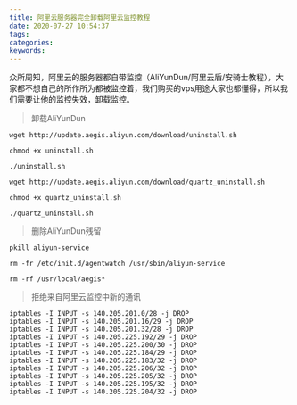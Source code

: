 ```yaml
---
title: 阿里云服务器完全卸载阿里云监控教程
date: 2020-07-27 10:54:37
tags:
categories:
keywords:
---
```


众所周知，阿里云的服务器都自带监控（AliYunDun/阿里云盾/安骑士教程），大家都不想自己的所作所为都被监控着，我们购买的vps用途大家也都懂得，所以我们需要让他的监控失效，卸载监控。


> 卸载AliYunDun
```shell
wget http://update.aegis.aliyun.com/download/uninstall.sh

chmod +x uninstall.sh

./uninstall.sh

wget http://update.aegis.aliyun.com/download/quartz_uninstall.sh

chmod +x quartz_uninstall.sh

./quartz_uninstall.sh

```
> 删除AliYunDun残留
```shell
pkill aliyun-service

rm -fr /etc/init.d/agentwatch /usr/sbin/aliyun-service

rm -rf /usr/local/aegis*
```
> 拒绝来自阿里云监控中新的通讯
```shell
iptables -I INPUT -s 140.205.201.0/28 -j DROP
iptables -I INPUT -s 140.205.201.16/29 -j DROP
iptables -I INPUT -s 140.205.201.32/28 -j DROP
iptables -I INPUT -s 140.205.225.192/29 -j DROP
iptables -I INPUT -s 140.205.225.200/30 -j DROP
iptables -I INPUT -s 140.205.225.184/29 -j DROP
iptables -I INPUT -s 140.205.225.183/32 -j DROP
iptables -I INPUT -s 140.205.225.206/32 -j DROP
iptables -I INPUT -s 140.205.225.205/32 -j DROP
iptables -I INPUT -s 140.205.225.195/32 -j DROP
iptables -I INPUT -s 140.205.225.204/32 -j DROP
```
